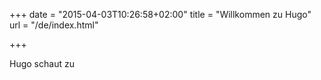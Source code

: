 +++
date = "2015-04-03T10:26:58+02:00"
title = "Willkommen zu Hugo"
url = "/de/index.html"

+++

Hugo schaut zu
